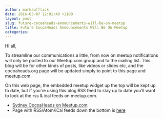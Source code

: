 ```yaml
---
author: markaufflick
date: 2016-03-07 12:01:40 +1100
layout: post
slug: future-cocoaheads-announcements-will-be-on-meetup
title: Future CocoaHeads Announcements Will Be On Meetup
categories:
---
```


Hi all,

To streamline our communications a little, from now on meetup notifications will only be posted to our Meetup.com group and to the mailing list. This blog will be for other kinds of posts, like videos or slides etc, and the cocoaheads.org page will be updated simply to point to this page and meetup.com.

On this web page, the embedded meetup widget up the top will be kept up to date, but if you're using this blog RSS feed to stay up to date you'll want to look at the rss & ical feeds on meetup.com.

* [Sydney CocoaHeads on Meetup.com](http://www.meetup.com/sydneycocoaheads/)
* Page with RSS/Atom/iCal feeds down the bottom is [here](http://www.meetup.com/sydneycocoaheads/events/)